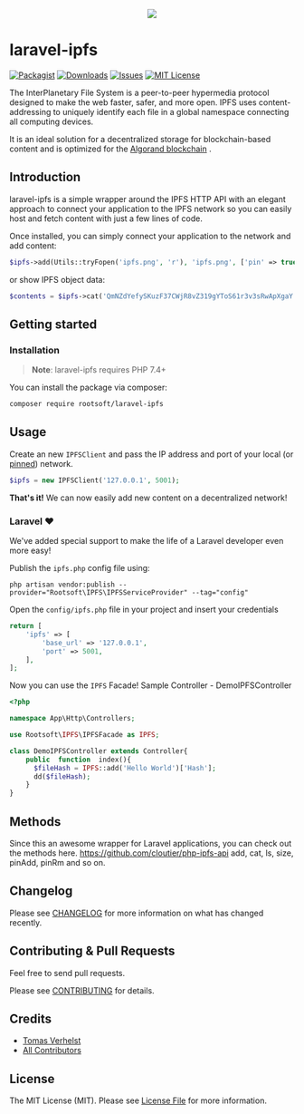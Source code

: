 
<p align="center"> 
<img src="https://miro.medium.com/max/638/0*o30AAwcHRvsA840O.jpg">
</p>

# laravel-ipfs
[![Packagist][packagist-shield]][packagist-url]
[![Downloads][downloads-shield]][downloads-url]
[![Issues][issues-shield]][issues-url]
[![MIT License][license-shield]][license-url]

The InterPlanetary File System is a peer-to-peer hypermedia protocol designed to make the web faster, safer, and more open.
IPFS uses content-addressing to uniquely identify each file in a global namespace connecting all computing devices.

It is an ideal solution for a decentralized storage for blockchain-based content and is optimized for the [Algorand blockchain](https://www.algorand.com/) .

## Introduction
laravel-ipfs is a simple wrapper around the IPFS HTTP API with an elegant approach to connect your application to the IPFS network so you can easily host and fetch content with just a few lines of code.

Once installed, you can simply connect your application to the network and add content:

```php
$ipfs->add(Utils::tryFopen('ipfs.png', 'r'), 'ipfs.png', ['pin' => true]);
```

or show IPFS object data:

```php
$contents = $ipfs->cat('QmNZdYefySKuzF37CWjR8vZ319gYToS61r3v3sRwApXgaY');
```

## Getting started

### Installation
> **Note**: laravel-ipfs requires PHP 7.4+

You can install the package via composer:

```bash
composer require rootsoft/laravel-ipfs
```

## Usage
Create an new ```IPFSClient``` and pass the IP address and port of your local (or [pinned](https://pinata.cloud/)) network.

```php
$ipfs = new IPFSClient('127.0.0.1', 5001);
```

**That's it!** We can now easily add new content on a decentralized network!

### Laravel :heart:
We've added special support to make the life of a Laravel developer even more easy!

Publish the ```ipfs.php``` config file using:
```
php artisan vendor:publish --provider="Rootsoft\IPFS\IPFSServiceProvider" --tag="config"
```

Open the ```config/ipfs.php``` file in your project and insert your credentials
```php
return [
    'ipfs' => [
        'base_url' => '127.0.0.1',
        'port' => 5001,
    ],
];
```

Now you can use the ```IPFS``` Facade! 
Sample Controller -  DemoIPFSController
```php
<?php

namespace App\Http\Controllers;

use Rootsoft\IPFS\IPFSFacade as IPFS;

class DemoIPFSController extends Controller{
	public  function  index(){
	  $fileHash = IPFS::add('Hello World')['Hash'];
	  dd($fileHash);
	}
}
```

## Methods

Since this an awesome wrapper for Laravel applications, you can check out the methods here. https://github.com/cloutier/php-ipfs-api 
add, cat, ls, size, pinAdd, pinRm and so on.

## Changelog

Please see [CHANGELOG](CHANGELOG.md) for more information on what has changed recently.

## Contributing & Pull Requests
Feel free to send pull requests.

Please see [CONTRIBUTING](.github/CONTRIBUTING.md) for details.

## Credits

- [Tomas Verhelst](https://github.com/rootsoft)
- [All Contributors](../../contributors)

## License

The MIT License (MIT). Please see [License File](LICENSE.md) for more information.


<!-- MARKDOWN LINKS & IMAGES -->
<!-- https://www.markdownguide.org/basic-syntax/#reference-style-links -->
[packagist-shield]: https://img.shields.io/packagist/v/rootsoft/laravel-ipfs.svg?style=for-the-badge
[packagist-url]: https://packagist.org/packages/rootsoft/laravel-ipfs
[downloads-shield]: https://img.shields.io/packagist/dt/rootsoft/laravel-ipfs.svg?style=for-the-badge
[downloads-url]: https://packagist.org/packages/rootsoft/laravel-ipfs
[issues-shield]: https://img.shields.io/github/issues/rootsoft/laravel-ipfs.svg?style=for-the-badge
[issues-url]: https://github.com/rootsoft/laravel-ipfs/issues
[license-shield]: https://img.shields.io/github/license/rootsoft/laravel-ipfs.svg?style=for-the-badge
[license-url]: https://github.com/rootsoft/laravel-ipfs/blob/master/LICENSE.md
